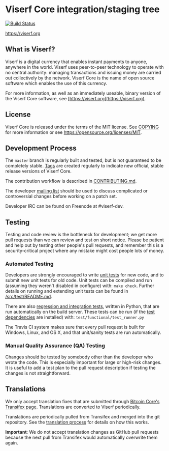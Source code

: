 Viserf Core integration/staging tree
=====================================

[![Build Status](https://travis-ci.org/viserf-project/viserf.svg?branch=master)](https://travis-ci.org/viserf-project/viserf)

https://viserf.org

What is Viserf?
----------------

Viserf is a digital currency that enables instant payments to
anyone, anywhere in the world. Viserf uses peer-to-peer technology to operate
with no central authority: managing transactions and issuing money are carried
out collectively by the network. Viserf Core is the name of open source
software which enables the use of this currency.

For more information, as well as an immediately useable, binary version of
the Viserf Core software, see [https://viserf.org](https://viserf.org).

License
-------

Viserf Core is released under the terms of the MIT license. See [COPYING](COPYING) for more
information or see https://opensource.org/licenses/MIT.

Development Process
-------------------

The `master` branch is regularly built and tested, but is not guaranteed to be
completely stable. [Tags](https://github.com/viserf-project/viserf/tags) are created
regularly to indicate new official, stable release versions of Viserf Core.

The contribution workflow is described in [CONTRIBUTING.md](CONTRIBUTING.md).

The developer [mailing list](https://groups.google.com/forum/#!forum/viserf-dev)
should be used to discuss complicated or controversial changes before working
on a patch set.

Developer IRC can be found on Freenode at #viserf-dev.

Testing
-------

Testing and code review is the bottleneck for development; we get more pull
requests than we can review and test on short notice. Please be patient and help out by testing
other people's pull requests, and remember this is a security-critical project where any mistake might cost people
lots of money.

### Automated Testing

Developers are strongly encouraged to write [unit tests](src/test/README.md) for new code, and to
submit new unit tests for old code. Unit tests can be compiled and run
(assuming they weren't disabled in configure) with: `make check`. Further details on running
and extending unit tests can be found in [/src/test/README.md](/src/test/README.md).

There are also [regression and integration tests](/test), written
in Python, that are run automatically on the build server.
These tests can be run (if the [test dependencies](/test) are installed) with: `test/functional/test_runner.py`

The Travis CI system makes sure that every pull request is built for Windows, Linux, and OS X, and that unit/sanity tests are run automatically.

### Manual Quality Assurance (QA) Testing

Changes should be tested by somebody other than the developer who wrote the
code. This is especially important for large or high-risk changes. It is useful
to add a test plan to the pull request description if testing the changes is
not straightforward.

Translations
------------

We only accept translation fixes that are submitted through [Bitcoin Core's Transifex page](https://www.transifex.com/projects/p/bitcoin/).
Translations are converted to Viserf periodically.

Translations are periodically pulled from Transifex and merged into the git repository. See the
[translation process](doc/translation_process.md) for details on how this works.

**Important**: We do not accept translation changes as GitHub pull requests because the next
pull from Transifex would automatically overwrite them again.
